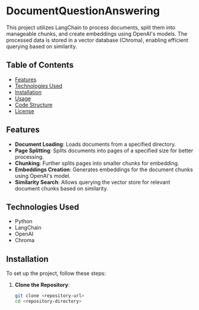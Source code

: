 # DocumentQuestionAnswering

This project utilizes LangChain to process documents, split them into manageable chunks, and create embeddings using OpenAI's models. The processed data is stored in a vector database (Chroma), enabling efficient querying based on similarity.

## Table of Contents

- [Features](#features)
- [Technologies Used](#technologies-used)
- [Installation](#installation)
- [Usage](#usage)
- [Code Structure](#code-structure)
- [License](#license)

## Features

- **Document Loading**: Loads documents from a specified directory.
- **Page Splitting**: Splits documents into pages of a specified size for better processing.
- **Chunking**: Further splits pages into smaller chunks for embedding.
- **Embeddings Creation**: Generates embeddings for the document chunks using OpenAI's model.
- **Similarity Search**: Allows querying the vector store for relevant document chunks based on similarity.

## Technologies Used

- Python
- LangChain
- OpenAI
- Chroma

## Installation

To set up the project, follow these steps:

1. **Clone the Repository**:

   ```bash
   git clone <repository-url>
   cd <repository-directory>
